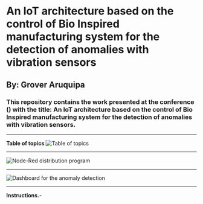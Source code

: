 
 # An IoT architecture based on the control of Bio Inspired manufacturing system for the detection of anomalies with vibration sensors 
## By: Grover Aruquipa
### This repository contains the work presented at the conference () with the title: An IoT architecture based on the control of Bio Inspired manufacturing system for the detection of anomalies with vibration sensors.
 

***
**Table of topics**
![Table of topics](https://drive.google.com/file/d/1ixONcgox-cQjcyPCFkjLpY70dXJtuxy1/view?usp=sharing)

***
![Node-Red distribution program](https://drive.google.com/file/d/1ixONcgox-cQjcyPCFkjLpY70dXJtuxy1/view?usp=sharing)

***
![Dashboard for the anomaly detection](https://drive.google.com/file/d/1ixONcgox-cQjcyPCFkjLpY70dXJtuxy1/view?usp=sharing)

***
**Instructions.-**

